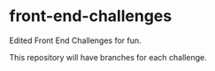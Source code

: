 # front-end-challenges

Edited Front End Challenges for fun.

This repository will have branches for each challenge.
